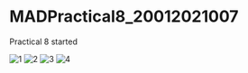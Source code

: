 # MADPractical8_20012021007
Practical 8 started

![1](https://user-images.githubusercontent.com/110403688/202898034-e2110bdd-0a33-42dc-aaaf-439557794067.png)
![2](https://user-images.githubusercontent.com/110403688/202898029-c53ad77a-ce37-427c-9909-10c1661f9cf9.jpg)
![3](https://user-images.githubusercontent.com/110403688/202898031-886c2383-2f69-46b9-bf87-60ee2cdc7ab5.png)
![4](https://user-images.githubusercontent.com/110403688/202898033-dcd34db4-57eb-418a-9abf-33c65928fae1.png)
